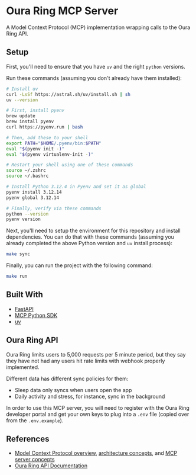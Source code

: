 # Oura Ring MCP Server

A Model Context Protocol (MCP) implementation wrapping calls to the Oura Ring API.

## Setup

First, you'll need to ensure that you have `uv` and the right `python` versions.

Run these commands (assuming you don't already have them installed):

```sh
# Install uv
curl -LsSf https://astral.sh/uv/install.sh | sh
uv --version

# First, install pyenv
brew update
brew install pyenv
curl https://pyenv.run | bash

# Then, add these to your shell
export PATH="$HOME/.pyenv/bin:$PATH"
eval "$(pyenv init -)"
eval "$(pyenv virtualenv-init -)"

# Restart your shell using one of these commands
source ~/.zshrc
source ~/.bashrc

# Install Python 3.12.4 in Pyenv and set it as global
pyenv install 3.12.14
pyenv global 3.12.14

# Finally, verify via these commands
python --version
pyenv version
```

Next, you'll need to setup the environment for this repository and install dependencies. You can do that with these commands (assuming you already completed the above Python version and `uv` install process):

```sh
make sync
```

Finally, you can run the project with the following command:

```sh
make run
```

## Built With

- [FastAPI](https://fastapi.tiangolo.com/)
- [MCP Python SDK](https://github.com/modelcontextprotocol/python-sdk)
- [uv](https://github.com/astral-sh/uv)

## Oura Ring API

Oura Ring limits users to 5,000 requests per 5 minute period, but they say they have not had any users hit rate limits with webhook properly implemented.

Different data has different sync policies for them:
- Sleep data only syncs when users open the app
- Daily activity and stress, for instance, sync in the background

In order to use this MCP server, you will need to register with the Oura Ring developer portal and get your own keys to plug into a `.env` file (copied over from the `.env.example`).

## References

- [Model Context Protocol overview](https://modelcontextprotocol.io/docs/getting-started/intro), [architecture concepts](https://modelcontextprotocol.io/docs/learn/architecture), and [MCP server concepts](https://modelcontextprotocol.io/docs/learn/server-concepts)
- [Oura Ring API Documentation](https://cloud.ouraring.com/v2/docs)
